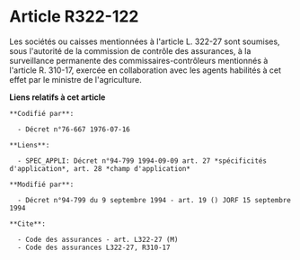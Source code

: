 # Article R322-122

Les sociétés ou caisses mentionnées à l'article L. 322-27 sont soumises, sous l'autorité de la commission de contrôle des
assurances, à la surveillance permanente des commissaires-contrôleurs mentionnés à l'article R. 310-17, exercée en
collaboration avec les agents habilités à cet effet par le ministre de l'agriculture.

**Liens relatifs à cet article**

	**Codifié par**:

	  - Décret n°76-667 1976-07-16

	**Liens**:

	  - SPEC_APPLI: Décret n°94-799 1994-09-09 art. 27 *spécificités d'application*, art. 28 *champ d'application*

	**Modifié par**:

	  - Décret n°94-799 du 9 septembre 1994 - art. 19 () JORF 15 septembre 1994

	**Cite**:

	  - Code des assurances - art. L322-27 (M)
	  - Code des assurances L322-27, R310-17
